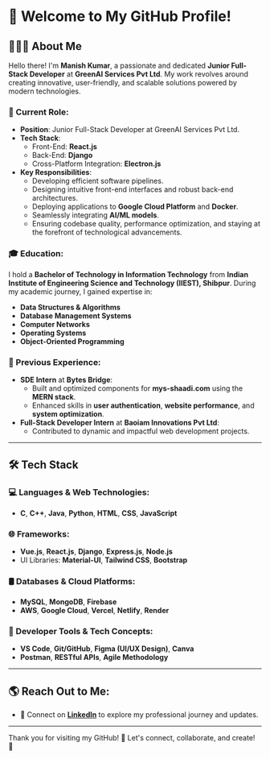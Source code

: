 # 🌟 Welcome to My GitHub Profile!

## 👨🏻‍💻 About Me

Hello there! I'm **Manish Kumar**, a passionate and dedicated **Junior Full-Stack Developer** at **GreenAI Services Pvt Ltd**. My work revolves around creating innovative, user-friendly, and scalable solutions powered by modern technologies. 

### 🚀 Current Role:
- **Position**: Junior Full-Stack Developer at GreenAI Services Pvt Ltd.
- **Tech Stack**: 
  - Front-End: **React.js**
  - Back-End: **Django**
  - Cross-Platform Integration: **Electron.js**
- **Key Responsibilities**:
  - Developing efficient software pipelines.
  - Designing intuitive front-end interfaces and robust back-end architectures.
  - Deploying applications to **Google Cloud Platform** and **Docker**.
  - Seamlessly integrating **AI/ML models**.
  - Ensuring codebase quality, performance optimization, and staying at the forefront of technological advancements.

### 🎓 Education:
I hold a **Bachelor of Technology in Information Technology** from **Indian Institute of Engineering Science and Technology (IIEST), Shibpur**. During my academic journey, I gained expertise in:
- **Data Structures & Algorithms**
- **Database Management Systems**
- **Computer Networks**
- **Operating Systems**
- **Object-Oriented Programming**

### 💼 Previous Experience:
- **SDE Intern** at **Bytes Bridge**:
  - Built and optimized components for **mys-shaadi.com** using the **MERN stack**.
  - Enhanced skills in **user authentication**, **website performance**, and **system optimization**.
- **Full-Stack Developer Intern** at **Baoiam Innovations Pvt Ltd**:
  - Contributed to dynamic and impactful web development projects.

---

## 🛠 Tech Stack

### 💻 Languages & Web Technologies:
- **C**, **C++**, **Java**, **Python**, **HTML**, **CSS**, **JavaScript**

### 🌐 Frameworks:
- **Vue.js**, **React.js**, **Django**, **Express.js**, **Node.js**
- UI Libraries: **Material-UI**, **Tailwind CSS**, **Bootstrap**

### 🛢 Databases & Cloud Platforms:
- **MySQL**, **MongoDB**, **Firebase**
- **AWS**, **Google Cloud**, **Vercel**, **Netlify**, **Render**

### 🔧 Developer Tools & Tech Concepts:
- **VS Code**, **Git/GitHub**, **Figma (UI/UX Design)**, **Canva**
- **Postman**, **RESTful APIs**, **Agile Methodology**

---

## 🌎 Reach Out to Me:
- 💼 Connect on **[LinkedIn](https://www.linkedin.com/in/manish-kr-mandal/)** to explore my professional journey and updates.

---

Thank you for visiting my GitHub! 🚀 Let's connect, collaborate, and create! 🌟
